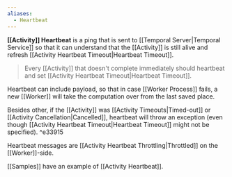 ```yaml
---
aliases:
  - Heartbeat
---
```

**[[Activity]] Heartbeat**  is a ping that is sent to [[Temporal Server|Temporal Service]] so that it can understand that the [[Activity]] is still alive and refresh [[Activity Heartbeat Timeout|Heartbeat Timeout]].

> Every [[Activity]] that doesn't complete immediately should heartbeat and set [[Activity Heartbeat Timeout|Heartbeat Timeout]].

Heartbeat can include payload, so that in case [[Worker Process]] fails, a new [[Worker]] will take the computation over from the last saved place. 

Besides other, if the [[Activity]] was [[Activity Timeouts|Timed-out]] or [[Activity Cancellation|Cancelled]],  heartbeat will throw an exception (even though [[Activity Heartbeat Timeout|Heartbeat Timeout]] might not be specified). ^e33915

Heartbeat messages are [[Activity Heartbeat Throttling|Throttled]] on the [[Worker]]-side.

[[Samples]] have an example of [[Activity Heartbeat]].
